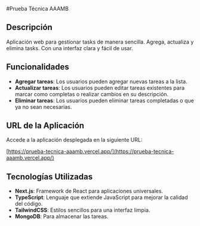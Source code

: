 #Prueba Técnica AAAMB

## Descripción

Aplicación web para gestionar tasks de manera sencilla. Agrega, actualiza y elimina tasks. Con una interfaz clara y fácil de usar.

## Funcionalidades

- **Agregar tareas**: Los usuarios pueden agregar nuevas tareas a la lista.
- **Actualizar tareas**: Los usuarios pueden editar tareas existentes para marcar como completas o realizar cambios en su descripción.
- **Eliminar tareas**: Los usuarios pueden eliminar tareas completadas o que ya no sean necesarias.

## URL de la Aplicación

Accede a la aplicación desplegada en la siguiente URL:

[https://prueba-tecnica-aaamb.vercel.app/](https://prueba-tecnica-aaamb.vercel.app/)

## Tecnologías Utilizadas

- **Next.js**: Framework de React para aplicaciones universales.
- **TypeScript**: Lenguaje que extiende JavaScript para mejorar la calidad del código.
- **TailwindCSS**: Estilos sencillos para una interfaz limpia.
- **MongoDB**: Para almacenar las tareas.
